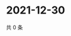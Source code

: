 # 2021-12-30

共 0 条

<!-- BEGIN WEIBO -->
<!-- 最后更新时间 Thu Dec 30 2021 23:15:44 GMT+0800 (China Standard Time) -->

<!-- END WEIBO -->
